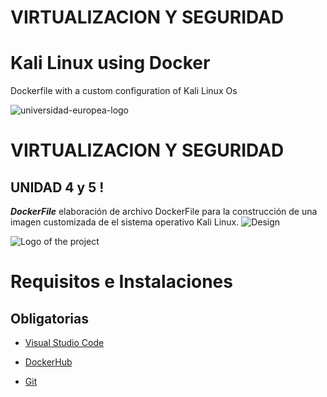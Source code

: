 # VIRTUALIZACION Y SEGURIDAD #
# Kali Linux using Docker
Dockerfile with a custom configuration of Kali Linux Os

![universidad-europea-logo](https://user-images.githubusercontent.com/17354471/218064896-b8411ee7-5cec-4e97-8a71-216a4e6f3bf4.png)


# VIRTUALIZACION Y SEGURIDAD #
 ## UNIDAD 4 y 5 ! 
 _**DockerFile**_ elaboración de archivo DockerFile para la construcción de una imagen customizada de el sistema operativo Kali Linux.
 ![Design](https://github.com/sukuzhanay/Kali-Linux-using-Docker/blob/main/pythonProject/Docker_Kalix_Linux.png)
 
![Logo of the project](https://github.com/sukuzhanay/tfginder/blob/main/UEM-logo.png)

# Requisitos e Instalaciones

## Obligatorias

* [Visual Studio Code](https://code.visualstudio.com/)

* [DockerHub](https://hub.docker.com/u/sukuzhanay)

* [Git](https://git-scm.com/)



